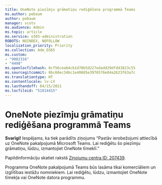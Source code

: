 ```yaml
---
title: OneNote piezīmju grāmatiņu rediģēšana programmā Teams
ms.author: pebaum
author: pebaum
manager: scotv
ms.audience: Admin
ms.topic: article
ms.service: o365-administration
ROBOTS: NOINDEX, NOFOLLOW
localization_priority: Priority
ms.collection: Adm_O365
ms.custom:
- "9002316"
- "4498"
ms.openlocfilehash: 0cf56cea64cb1d70b5d227edadd29dfd43823c55
ms.sourcegitcommit: 8bc60ec34bc1e40685e3976576e04a2623f63a7c
ms.translationtype: HT
ms.contentlocale: lv-LV
ms.lasthandoff: 04/15/2021
ms.locfileid: "51814415"
---
```

# <a name="editing-onenote-notebooks-in-teams"></a>OneNote piezīmju grāmatiņu rediģēšana programmā Teams

**Svarīgi!** Iespējams, ka tiek parādīts ziņojums “Pastāv ierobežojumi attiecībā uz OneNote pakalpojumā Microsoft Teams. Lai rediģētu šo piezīmju grāmatiņu, lūdzu, izmantojiet OneNote tīmeklī.”  

Papildinformāciju skatiet rakstā [Ziņojumu centra ID: 207439](https://admin.microsoft.com/Adminportal/Home?source=applauncher#MessageCenter?id=MC207439).

Programma OneNote pakalpojumā Teams būs lasāma tikai komerciāliem un izglītības iestāžu nomniekiem. Lai rediģētu, lūdzu, izmantojiet OneNote tīmekļa vai OneNote datora programmu.
